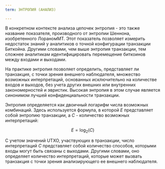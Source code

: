 ```yaml
---
term: ЭНТРОПИЯ (АНАЛИЗ)

---
```

В конкретном контексте анализа цепочек энтропия - это также название показателя, производного от энтропии Шеннона, изобретенного ЛораномМТ. Этот показатель позволяет измерить недостаток знаний у аналитиков о точной конфигурации транзакции Биткойна. Другими словами, чем выше энтропия транзакции, тем сложнее аналитикам идентифицировать перемещение биткоинов между входами и выходами.

На практике энтропия позволяет определить, представляет ли транзакция, с точки зрения внешнего наблюдателя, множество возможных интерпретаций, основанных исключительно на количестве входов и выходов, без учета других внешних или внутренних закономерностей и эвристик. Высокая энтропия в этом случае является синонимом лучшей конфиденциальности транзакции.

Энтропия определяется как двоичный логарифм числа возможных комбинаций. Здесь используется формула, в которой $E$ представляет собой энтропию транзакции, а $C$ - количество возможных интерпретаций:

$$
E = \log_2(C)
$$

С учетом значений UTXO, участвующих в транзакции, число интерпретаций $C$ представляет собой количество способов, которыми входы могут быть связаны с выходами. Другими словами, оно определяет количество интерпретаций, которые может вызвать транзакция с точки зрения анализирующего ее внешнего наблюдателя.